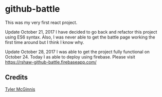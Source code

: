 # github-battle

This was my very first react project.  

Update October 21, 2017
I have decided to go back and refactor this project using ES6 syntax.  Also, I was never able to get the battle page working the first time around but I think I know why.


Update October 28, 2017
I was able to get the project fully functional on October 24.  Today I as able to deploy using firebase.  Please visit https://rshaw-github-battle.firebaseapp.com/


## Credits
[Tyler McGinnis](https://github.com/tylermcginnis)
